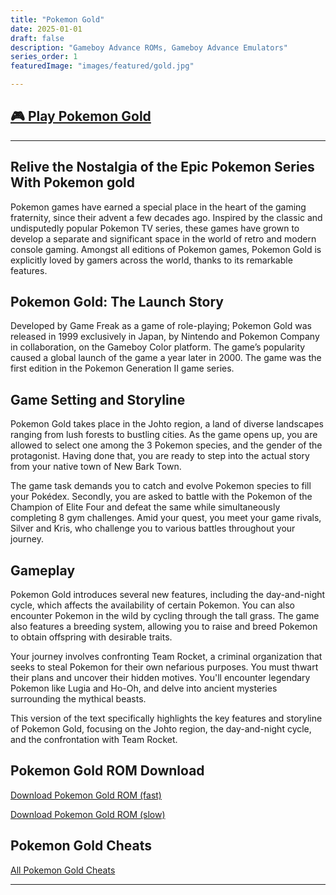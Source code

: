 ```yaml
---
title: "Pokemon Gold"
date: 2025-01-01
draft: false
description: "Gameboy Advance ROMs, Gameboy Advance Emulators"
series_order: 1
featuredImage: "images/featured/gold.jpg"

---
```

## [🎮 Play Pokemon Gold](https://arcadespot.com/game/pokemon-gold/)
----------------



## Relive the Nostalgia of the Epic Pokemon Series With Pokemon gold

Pokemon games have earned a special place in the heart of the gaming fraternity, since their advent a few decades ago. Inspired by the classic and undisputedly popular Pokemon TV series, these games have grown to develop a separate and significant space in the world of retro and modern console gaming. Amongst all editions of Pokemon games, Pokemon Gold is explicitly loved by gamers across the world, thanks to its remarkable features.

## Pokemon Gold: The Launch Story

Developed by Game Freak as a game of role-playing; Pokemon Gold was released in 1999 exclusively in Japan, by Nintendo and Pokemon Company in collaboration, on the Gameboy Color platform. The game’s popularity caused a global launch of the game a year later in 2000. The game was the first edition in the Pokemon Generation II game series.

## Game Setting and Storyline

Pokemon Gold takes place in the Johto region, a land of diverse landscapes ranging from lush forests to bustling cities. As the game opens up, you are allowed to select one among the 3 Pokemon species, and the gender of the protagonist. Having done that, you are ready to step into the actual story from your native town of New Bark Town.

The game task demands you to catch and evolve Pokemon species to fill your Pokédex. Secondly, you are asked to battle with the Pokemon of the Champion of Elite Four and defeat the same while simultaneously completing 8 gym challenges. Amid your quest, you meet your game rivals, Silver and Kris, who challenge you to various battles throughout your journey.

## Gameplay

Pokemon Gold introduces several new features, including the day-and-night cycle, which affects the availability of certain Pokemon. You can also encounter Pokemon in the wild by cycling through the tall grass. The game also features a breeding system, allowing you to raise and breed Pokemon to obtain offspring with desirable traits.

Your journey involves confronting Team Rocket, a criminal organization that seeks to steal Pokemon for their own nefarious purposes. You must thwart their plans and uncover their hidden motives. You'll encounter legendary Pokemon like Lugia and Ho-Oh, and delve into ancient mysteries surrounding the mythical beasts.

This version of the text specifically highlights the key features and storyline of Pokemon Gold, focusing on the Johto region, the day-and-night cycle, and the confrontation with Team Rocket.

## Pokemon Gold ROM Download

[Download Pokemon Gold ROM (fast)](https://www.romspedia.com/roms/gameboy-advance/pokemon-shiny-gold/download?speed=fast)

[Download Pokemon Gold ROM (slow)](https://www.romspedia.com/roms/gameboy-advance/pokemon-shiny-gold/download)

## Pokemon Gold Cheats

[All Pokemon Gold Cheats](https://www.pokemoncoders.com/pokemon-gold-cheats/)

---